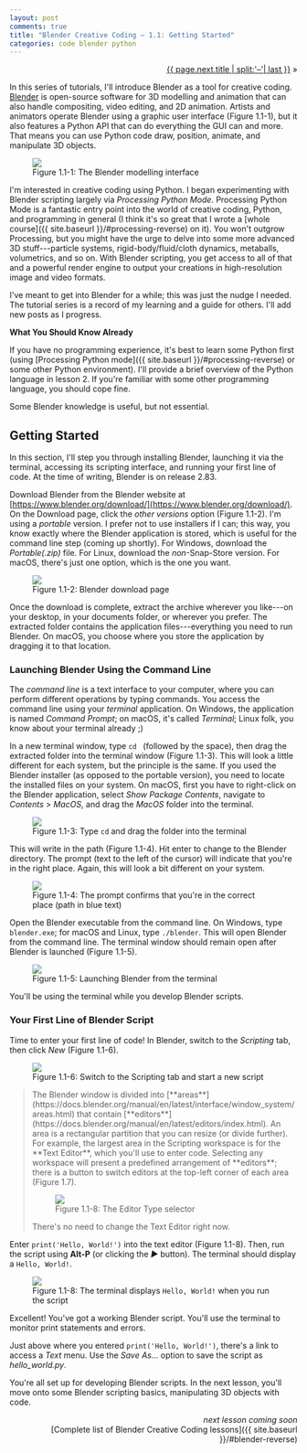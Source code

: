 ```yaml
---
layout: post
comments: true
title: "Blender Creative Coding – 1.1: Getting Started"
categories: code blender python
---
```


<p markdown="1" style="text-align:right">
<a href="{{ page.next.url }}">{{ page.next.title | split:'–'| last }}</a> &raquo;<br />
</p>

In this series of tutorials, I'll introduce Blender as a tool for creative coding. [Blender](https://www.blender.org/) is open-source software for 3D modelling and animation that can also handle compositing, video editing, and 2D animation. Artists and animators operate Blender using a graphic user interface (Figure 1.1-1), but it also features a Python API that can do everything the GUI can and more. That means you can use Python code draw, position, animate, and manipulate 3D objects.

<figure>
  <img src="{{ site.url }}/img/bcc01/getting-started-blender.png" class="fullwidth" />
  <figcaption>Figure 1.1-1: The Blender modelling interface</figcaption>
</figure>

I'm interested in creative coding using Python. I began experimenting with Blender scripting largely via *Processing Python Mode*. Processing Python Mode is a fantastic entry point into the world of creative coding, Python, and programming in general (I think it's so great that I wrote a [whole course]({{ site.baseurl }}/#processing-reverse) on it). You won't outgrow Processing, but you might have the urge to delve into some more advanced 3D stuff---particle systems, rigid-body/fluid/cloth dynamics, metaballs, volumetrics, and so on. With Blender scripting, you get access to all of that and a powerful render engine to output your creations in high-resolution image and video formats.

I've meant to get into Blender for a while; this was just the nudge I needed. The tutorial series is a record of my learning and a guide for others. I'll add new posts as I progress.

**What You Should Know Already**

If you have no programming experience, it's best to learn some Python first (using [Processing Python mode]({{ site.baseurl }}/#processing-reverse) or some other Python environment). I'll provide a brief overview of the Python language in lesson 2. If you're familiar with some other programming language, you should cope fine.

Some Blender knowledge is useful, but not essential.

## Getting Started

In this section, I'll step you through installing Blender, launching it via the terminal, accessing its scripting interface, and running your first line of code. At the time of writing, Blender is on release 2.83.

Download Blender from the Blender website at [https://www.blender.org/download/](https://www.blender.org/download/). On the Download page, click the *other versions* option (Figure 1.1-2). I'm using a *portable* version. I prefer not to use installers if I can; this way, you know exactly where the Blender application is stored, which is useful for the command line step (coming up shortly). For Windows, download the *Portable(.zip)* file. For Linux, download the *non*-Snap-Store version. For macOS, there's just one option, which is the one you want.

<figure>
  <img src="{{ site.url }}/img/bcc01/getting-started-download-blender.png" class="fullwidth" />
  <figcaption>Figure 1.1-2: Blender download page</figcaption>
</figure>

Once the download is complete, extract the archive wherever you like---on your desktop, in your documents folder, or wherever you prefer. The extracted folder contains the application files---everything you need to run Blender. On macOS, you choose where you store the application by dragging it to that location.

### Launching Blender Using the Command Line

The *command line* is a text interface to your computer, where you can perform different operations by typing commands. You access the command line using your *terminal* application. On Windows, the application is named *Command Prompt*; on macOS, it's called *Terminal*; Linux folk, you know about your terminal already ;)

In a new terminal window, type `cd ` (followed by the space), then drag the extracted folder into the terminal window (Figure 1.1-3). This will look a little different for each system, but the principle is the same. If you used the Blender installer (as opposed to the portable version), you need to locate the installed files on your system. On macOS, first you have to right-click on the Blender application, select *Show Package Contents*, navigate to *Contents* > *MacOS*, and drag the *MacOS* folder into the terminal.

<figure>
  <img src="{{ site.url }}/img/bcc01/getting-started-terminal-drag.png" class="fullwidth" />
  <figcaption>Figure 1.1-3: Type <code>cd</code> and drag the folder into the terminal</figcaption>
</figure>

This will write in the path (Figure 1.1-4). Hit enter to change to the Blender directory. The prompt (text to the left of the cursor) will indicate that you're in the right place. Again, this will look a bit different on your system.

<figure>
  <img src="{{ site.url }}/img/bcc01/getting-started-terminal-cd.png" class="fullwidth" />
  <figcaption>Figure 1.1-4: The prompt confirms that you're in the correct place (path in blue text)</figcaption>
</figure>

Open the Blender executable from the command line. On Windows, type `blender.exe`; for macOS and Linux, type `./blender`. This will open Blender from the command line. The terminal window should remain open after Blender is launched (Figure 1.1-5).

<figure>
  <img src="{{ site.url }}/img/bcc01/getting-started-terminal-blender.png" class="fullwidth" />
  <figcaption>Figure 1.1-5: Launching Blender from the terminal</figcaption>
</figure>

You'll be using the terminal while you develop Blender scripts.

### Your First Line of Blender Script

Time to enter your first line of code! In Blender, switch to the *Scripting* tab, then click *New* (Figure 1.1-6).

<figure>
  <img src="{{ site.url }}/img/bcc01/getting-started-new-script.png" class="fullwidth" />
  <figcaption>Figure 1.1-6: Switch to the Scripting tab and start a new script</figcaption>
</figure>

<blockquote markdown="1">
The Blender window is divided into [**areas**](https://docs.blender.org/manual/en/latest/interface/window_system/areas.html) that contain [**editors**](https://docs.blender.org/manual/en/latest/editors/index.html). An area is a rectangular partition that you can resize (or divide further). For example, the largest area in the Scripting workspace is for the **Text Editor**, which you'll use to enter code. Selecting any workspace will present a predefined arrangement of **editors**; there is a button to switch editors at the top-left corner of each area (Figure 1.7).

 <figure>
   <img src="{{ site.url }}/img/bcc01/getting-started-editors.png" class="fullwidth" />
   <figcaption>Figure 1.1-8: The Editor Type selector</figcaption>
 </figure>

There's no need to change the Text Editor right now.
</blockquote>

Enter `print('Hello, World!')` into the text editor (Figure 1.1-8). Then, run the script using **Alt-P** (or clicking the *▶* button). The terminal should display a `Hello, World!`.

<figure>
  <img src="{{ site.url }}/img/bcc01/getting-started-run-script.png" class="fullwidth" />
  <figcaption>Figure 1.1-8: The terminal displays <code>Hello, World!</code> when you run the script</figcaption>
</figure>

Excellent! You've got a working Blender script. You'll use the terminal to monitor print statements and errors.

Just above where you entered `print('Hello, World!')`, there's a link to access a *Text* menu. Use the *Save As...* option to save the script as *hello_world.py*.


You're all set up for developing Blender scripts. In the next lesson, you'll move onto some Blender scripting basics, manipulating 3D objects with code.

<p style="text-align:right" markdown="1">
<em>next lesson coming soon</em><br />
<!--
<a href="{{ page.next.url }}">{{ page.next.title | split:'–'| last }}</a> &raquo;<br />
-->
[Complete list of Blender Creative Coding lessons]({{ site.baseurl }}/#blender-reverse)
</p>
